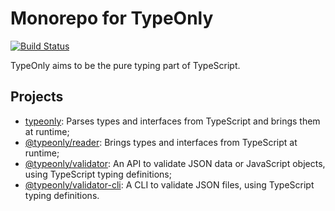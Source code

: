 # Monorepo for TypeOnly

[![Build Status](https://travis-ci.com/paroi-tech/typeonly.svg?branch=master)](https://travis-ci.com/paroi-tech/typeonly)

TypeOnly aims to be the pure typing part of TypeScript.

## Projects

* [typeonly](https://github.com/paroi-tech/typeonly/tree/master/typeonly): Parses types and interfaces from TypeScript and brings them at runtime;
* [@typeonly/reader](https://github.com/paroi-tech/typeonly/tree/master/reader): Brings types and interfaces from TypeScript at runtime;
* [@typeonly/validator](https://github.com/paroi-tech/typeonly/tree/master/validator): An API to validate JSON data or JavaScript objects, using TypeScript typing definitions;
* [@typeonly/validator-cli](https://github.com/paroi-tech/typeonly/tree/master/validator-cli): A CLI to validate JSON files, using TypeScript typing definitions.
